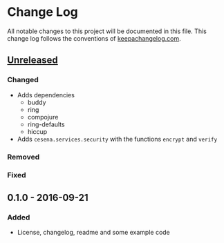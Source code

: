 # Change Log
All notable changes to this project will be documented in this file. This change log follows the conventions of [keepachangelog.com](http://keepachangelog.com/).

## [Unreleased]
### Changed
- Adds dependencies
    - buddy
    - ring
    - compojure
    - ring-defaults
    - hiccup
- Adds `cesena.services.security` with the functions `encrypt` and `verify`

### Removed

### Fixed

## 0.1.0 - 2016-09-21
### Added
- License, changelog, readme and some example code

[Unreleased]: https://github.com/dak0rn/cesena/compare/0.1.1...HEAD
[0.1.1]: https://github.com/dak0rn/cesena/compare/0.1.0...0.1.1
